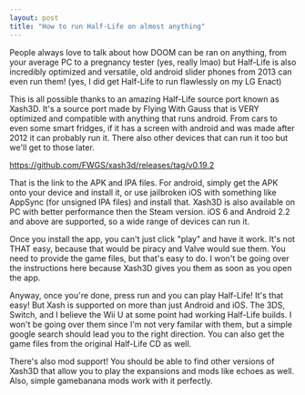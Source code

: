```yaml
---
layout: post
title: "How to run Half-Life on almost anything"
---
```

<!-- wp:paragraph -->
<p>People always love to talk about how DOOM can be ran on anything, from your average PC to a pregnancy tester (yes, really lmao) but Half-Life is also incredibly optimized and versatile, old android slider phones from 2013 can even run them! (yes, I did get Half-Life to run flawlessly on my LG Enact)</p>
<!-- /wp:paragraph -->

<!-- wp:paragraph -->
<p>This is all possible thanks to an amazing Half-Life source port known as Xash3D. It's a source port made by Flying With Gauss that is VERY optimized and compatible with anything that runs android. From cars to even some smart fridges, if it has a screen with android and was made after 2012 it can probably run it. There also other devices that can run it too but we'll get to those later.</p>
<!-- /wp:paragraph -->

<!-- wp:paragraph -->
<p><a href="https://github.com/FWGS/xash3d/releases/tag/v0.19.2">https://github.com/FWGS/xash3d/releases/tag/v0.19.2</a></p>
<!-- /wp:paragraph -->

<!-- wp:paragraph -->
<p>That is the link to the APK and IPA files. For android, simply get the APK onto your device and install it, or use jailbroken iOS with something like AppSync (for unsigned IPA files) and install that. Xash3D is also available on PC with better performance then the Steam version. iOS 6 and Android 2.2 and above are supported, so a wide range of devices can run it.</p>
<!-- /wp:paragraph -->

<!-- wp:paragraph -->
<p>Once you install the app, you can't just click "play" and have it work. It's not THAT easy, because that would be piracy and Valve would sue them. You need to provide the game files, but that's easy to do. I won't be going over the instructions here because Xash3D gives you them as soon as you open the app.</p>
<!-- /wp:paragraph -->

<!-- wp:paragraph -->
<p>Anyway, once you're done, press run and you can play Half-Life! It's that easy! But Xash is supported on more than just Android and iOS. The 3DS, Switch, and I believe the Wii U at some point had working Half-Life builds. I won't be going over them since I'm not very familar with them, but a simple google search should lead you to the right direction. You can also get the game files from the original Half-Life CD as well.</p>
<!-- /wp:paragraph -->

<!-- wp:paragraph -->
<p>There's also mod support! You should be able to find other versions of Xash3D that allow you to play the expansions and mods like echoes as well. Also, simple gamebanana mods work with it perfectly.</p>
<!-- /wp:paragraph -->